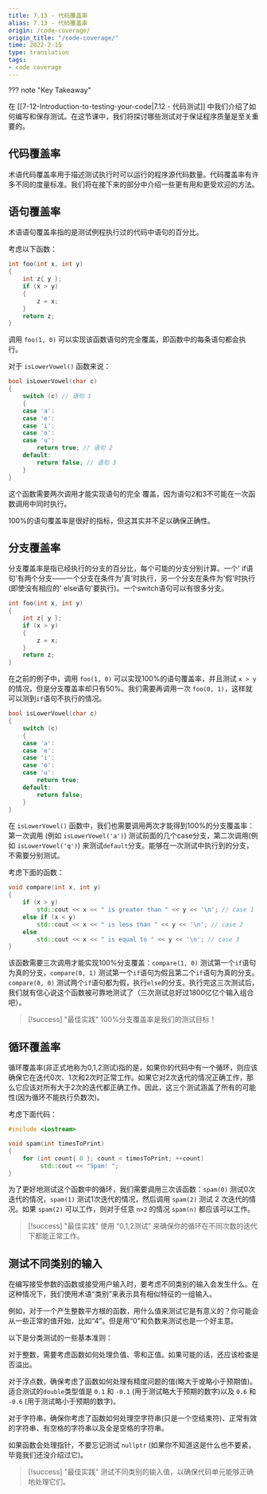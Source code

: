 ```yaml
---
title: 7.13 - 代码覆盖率
alias: 7.13 - 代码覆盖率
origin: /code-coverage/
origin_title: "/code-coverage/"
time: 2022-2-15
type: translation
tags:
- code coverage
---
```


??? note "Key Takeaway"
	



在 [[7-12-Introduction-to-testing-your-code|7.12 - 代码测试]] 中我们介绍了如何编写和保存测试。在这节课中，我们将探讨哪些测试对于保证程序质量是至关重要的。

## 代码覆盖率

术语代码覆盖率用于描述测试执行时可以运行的程序源代码数量。代码覆盖率有许多不同的度量标准。我们将在接下来的部分中介绍一些更有用和更受欢迎的方法。

## 语句覆盖率

术语语句覆盖率指的是测试例程执行过的代码中语句的百分比。

考虑以下函数：

```cpp
int foo(int x, int y)
{
    int z{ y };
    if (x > y)
    {
        z = x;
    }
    return z;
}
```

调用 `foo(1, 0)` 可以实现该函数语句的完全覆盖，即函数中的每条语句都会执行。

对于 `isLowerVowel()` 函数来说：

```cpp
bool isLowerVowel(char c)
{
    switch (c) // 语句 1
    {
    case 'a':
    case 'e':
    case 'i':
    case 'o':
    case 'u':
        return true; // 语句 2
    default:
        return false; // 语句 3
    }
}
```

这个函数需要两次调用才能实现语句的完全 覆盖，因为语句2和3不可能在一次函数调用中同时执行。

100%的语句覆盖率是很好的指标，但这其实并不足以确保正确性。

## 分支覆盖率

分支覆盖率是指已经执行的分支的百分比，每个可能的分支分别计算。一个' if语句'有两个分支——一个分支在条件为'真'时执行，另一个分支在条件为'假'时执行(即使没有相应的' else语句'要执行)。一个switch语句可以有很多分支。

```cpp
int foo(int x, int y)
{
    int z{ y };
    if (x > y)
    {
        z = x;
    }
    return z;
}
```

在之前的例子中，调用 `foo(1, 0)` 可以实现100%的语句覆盖率，并且测试 `x > y` 的情况，但是分支覆盖率却只有50%。我们需要再调用一次 `foo(0, 1)`，这样就可以测到`if`语句不执行的情况。

```cpp
bool isLowerVowel(char c)
{
    switch (c)
    {
    case 'a':
    case 'e':
    case 'i':
    case 'o':
    case 'u':
        return true;
    default:
        return false;
    }
}
```


在 `isLowerVowel()` 函数中，我们也需要调用两次才能得到100%的分支覆盖率：第一次调用 (例如 `isLowerVowel('a')`) 测试前面的几个case分支，第二次调用(例如 `isLowerVowel('q')`) 来测试`default`分支。能够在一次测试中执行到的分支，不需要分别测试。

考虑下面的函数：
```cpp
void compare(int x, int y)
{
	if (x > y)
		std::cout << x << " is greater than " << y << '\n'; // case 1
	else if (x < y)
		std::cout << x << " is less than " << y << '\n'; // case 2
	else
		std::cout << x << " is equal to " << y << '\n'; // case 3
}
```

该函数需要三次调用才能实现100%分支覆盖：`compare(1, 0)` 测试第一个`if`语句为真的分支，`compare(0, 1)` 测试第一个`if`语句为假且第二个`if`语句为真的分支。`compare(0, 0)` 测试两个`if`语句都为假，执行`else`的分支。执行完这三次测试后，我们就有信心说这个函数被可靠地测试了（三次测试总好过1800亿亿个输入组合吧）。


> [!success] "最佳实践"
> 100%分支覆盖率是我们的测试目标！

## 循环覆盖率

循环覆盖率(非正式地称为0,1,2测试)指的是，如果你的代码中有一个循环，则应该确保它在迭代0次、1次和2次时正常工作。如果它对2次迭代的情况正确工作，那么它应该对所有大于2次的迭代都正确工作。因此，这三个测试涵盖了所有的可能性(因为循环不能执行负数次)。

考虑下面代码：

```cpp
#include <iostream>

void spam(int timesToPrint)
{
    for (int count{ 0 }; count < timesToPrint; ++count)
         std::cout << "Spam! ";
}
```


为了更好地测试这个函数中的循环，我们需要调用三次该函数：`spam(0)` 测试0次迭代的情况，`spam(1)` 测试1次迭代的情况，然后调用 `spam(2)` 测试 2 次迭代的情况。如果 `spam(2)` 可以工作，则对于任意 `n>2` 的情况 `spam(n)` 都应该可以工作。

> [!success] "最佳实践"
> 使用 “0,1,2测试” 来确保你的循环在不同次数的迭代下都能正常工作。

## 测试不同类别的输入

在编写接受参数的函数或接受用户输入时，要考虑不同类别的输入会发生什么。在这种情况下，我们使用术语“类别”来表示具有相似特征的一组输入。

例如，对于一个产生整数平方根的函数，用什么值来测试它是有意义的？你可能会从一些正常的值开始，比如“4”。但是用“0”和负数来测试也是一个好主意。

以下是分类测试的一些基本准则：

对于整数，需要考虑函数如何处理负值、零和正值。如果可能的话，还应该检查是否溢出。

对于浮点数，确保考虑了函数如何处理有精度问题的值(略大于或略小于预期值)。适合测试的`double`类型值是 `0.1` 和 `-0.1` (用于测试略大于预期的数字)以及 `0.6` 和 `-0.6` (用于测试略小于预期的数字)。

对于字符串，确保你考虑了函数如何处理空字符串(只是一个空结束符)、正常有效的字符串、有空格的字符串以及全是空格的字符串。

如果函数会处理指针，不要忘记测试 `nullptr` (如果你不知道这是什么也不要紧，毕竟我们还没介绍过它)。

> [!success] "最佳实践"
> 测试不同类别的输入值，以确保代码单元能够正确地处理它们。